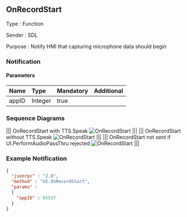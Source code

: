 ## OnRecordStart

Type
: Function

Sender
: SDL

Purpose
: Notify HMI that capturing microphone data should begin

### Notification

#### Parameters

|Name|Type|Mandatory|Additional|
|:---|:---|:--------|:---------|
|appID|Integer|true||

### Sequence Diagrams
|||
OnRecordStart with TTS.Speak
![OnRecordStart](./assets/OnRecordStartSpeak.png)
|||
|||
OnRecordStart without TTS.Speak
![OnRecordStart](./assets/OnRecordStartNoSpeak.png)
|||
|||
OnRecordStart not sent if UI.PerformAudioPassThru rejected
![OnRecordStart](./assets/OnRecordStartRejected.png)
|||

### Example Notification
```json
{
  "jsonrpc" : "2.0",
  "method" : "UI.OnRecordStart",
  "params" :
  {
    "appID" : 65537
  }
}
```
